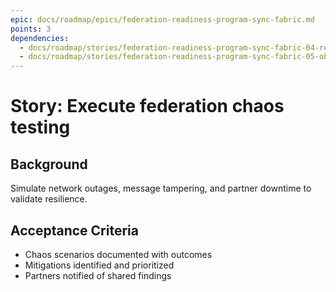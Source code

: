 ```yaml
---
epic: docs/roadmap/epics/federation-readiness-program-sync-fabric.md
points: 3
dependencies:
  - docs/roadmap/stories/federation-readiness-program-sync-fabric-04-retry-engine.md
  - docs/roadmap/stories/federation-readiness-program-sync-fabric-05-observability-stack.md
---
```

# Story: Execute federation chaos testing

## Background
Simulate network outages, message tampering, and partner downtime to validate resilience.

## Acceptance Criteria
- Chaos scenarios documented with outcomes
- Mitigations identified and prioritized
- Partners notified of shared findings
